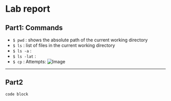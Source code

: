 # Lab report
## Part1: Commands
* `$ pwd` : shows the absolute path of the current working directory
* `$ ls` : list of files in the current working directory
* `$ ls -a` : 
* `$ ls -lat` :
* `$ cp` :
Attempts:
![Image](<img width="1121" alt="截屏2023-01-11 11 59 47" src="https://user-images.githubusercontent.com/122485565/211911966-61ddf9d1-1c91-4c2e-82a0-38cf56a4d785.png">)
---
## Part2
```
code block
```

